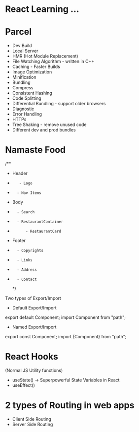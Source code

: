# React Learning ...

# Parcel

- Dev Build
- Local Server
- HMR (Hot Module Replacement)
- File Watching Algorithm - written in C++
- Caching - Faster Builds
- Image Optimization
- Minification
- Bundling
- Compress
- Consistent Hashing
- Code Splitting
- Differential Bundling - support older browsers
- Diagnostic
- Error Handling
- HTTPs
- Tree Shaking - remove unused code
- Different dev and prod bundles

# Namaste Food

/\*\*

- Header
-        - Logo
-       - Nav Items
- Body
-       - Search
-       - RestaurantContainer
-           - RestaurantCard
- Footer
-       - Copyrights
-       - Links
-       - Address
-       - Contact
  \*/

Two types of Export/Import

- Default Export/Import

export default Component;
import Component from "path";

- Named Export/Import

export const Component;
import {Component} from "path";

# React Hooks

(Normal JS Utility functions)

- useState() -> Superpowerful State Variables in React
- useEffect()

# 2 types of Routing in web apps

- Client Side Routing
- Server Side Routing

